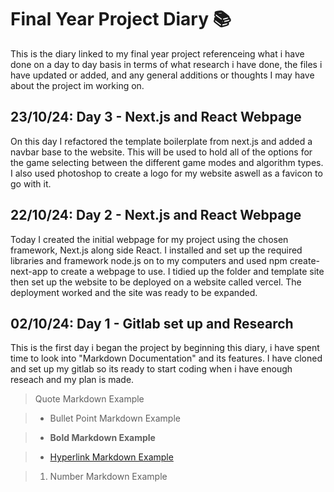 
  

#  Final Year Project Diary 📚

This is the diary linked to my final year project referenceing what i have done on a day to day basis in terms of what research i have done, the files i have updated or added, and any general additions or thoughts I may have about the project im working on.

  
##  23/10/24: Day 3 - Next.js and React Webpage

On this day I refactored the template boilerplate from next.js and added a navbar base to the website. This will be used to hold all of the options for the game selecting between the different game modes and algorithm types. I also used photoshop to create a logo for my website aswell as a favicon to go with it. 

##  22/10/24: Day 2 - Next.js and React Webpage

Today I created the initial webpage for my project using the chosen framework, Next.js along side React. I installed and set up the required libraries and framework node.js on to my computers and used npm create-next-app to create a webpage to use. I tidied up the folder and template site then set up the website to be deployed on a website called vercel. The deployment worked and the site was ready to be expanded.

##  02/10/24: Day 1 - Gitlab set up and Research

This is the first day i began the project by beginning this diary, i have spent time to look into "Markdown Documentation" and its features. I have cloned and set up my gitlab so its ready to start coding when i have enough reseach and my plan is made.

  

> Quote Markdown Example
 
>
  
>  - Bullet Point Markdown Example
  
>
  
>  -  **Bold Markdown Example**  

> 

>  -  [Hyperlink Markdown Example](https://google.com)  

> 

>  1. Number Markdown Example